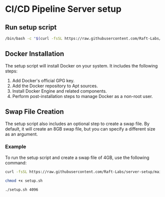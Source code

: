 # CI/CD Pipeline Server setup

## Run setup script
 
 ```bash
 /bin/bash -c "$(curl -fsSL https://raw.githubusercontent.com/Raft-Labs/server-setup/main/setup.sh)"
 ```


## Docker Installation

The setup script will install Docker on your system. It includes the following steps:
1. Add Docker's official GPG key.
2. Add the Docker repository to Apt sources.
3. Install Docker Engine and related components.
4. Perform post-installation steps to manage Docker as a non-root user.

## Swap File Creation

The setup script also includes an optional step to create a swap file. By default, it will create an 8GB swap file, but you can specify a different size as an argument.

### Example

To run the setup script and create a swap file of 4GB, use the following command:

```bash
curl -fsSL https://raw.githubusercontent.com/Raft-Labs/server-setup/main/setup.sh -o setup.sh
```

 ```bash
 chmod +x setup.sh
 ```

```bash
./setup.sh 4096
```
